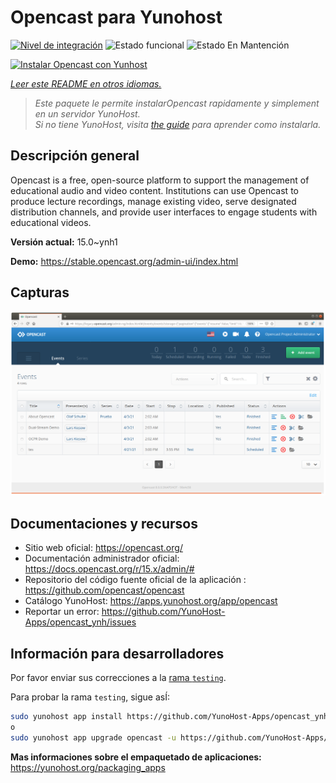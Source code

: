 <!--
Este archivo README esta generado automaticamente<https://github.com/YunoHost/apps/tree/master/tools/readme_generator>
No se debe editar a mano.
-->

# Opencast para Yunohost

[![Nivel de integración](https://dash.yunohost.org/integration/opencast.svg)](https://ci-apps.yunohost.org/ci/apps/opencast/) ![Estado funcional](https://ci-apps.yunohost.org/ci/badges/opencast.status.svg) ![Estado En Mantención](https://ci-apps.yunohost.org/ci/badges/opencast.maintain.svg)

[![Instalar Opencast con Yunhost](https://install-app.yunohost.org/install-with-yunohost.svg)](https://install-app.yunohost.org/?app=opencast)

*[Leer este README en otros idiomas.](./ALL_README.md)*

> *Este paquete le permite instalarOpencast rapidamente y simplement en un servidor YunoHost.*  
> *Si no tiene YunoHost, visita [the guide](https://yunohost.org/install) para aprender como instalarla.*

## Descripción general

Opencast is a free, open-source platform to support the management of educational audio and video content. Institutions can use Opencast to produce lecture recordings, manage existing video, serve designated distribution channels, and provide user interfaces to engage students with educational videos.


**Versión actual:** 15.0~ynh1

**Demo:** <https://stable.opencast.org/admin-ui/index.html>

## Capturas

![Captura de Opencast](./doc/screenshots/screeshot.png)

## Documentaciones y recursos

- Sitio web oficial: <https://opencast.org/>
- Documentación administrador oficial: <https://docs.opencast.org/r/15.x/admin/#>
- Repositorio del código fuente oficial de la aplicación : <https://github.com/opencast/opencast>
- Catálogo YunoHost: <https://apps.yunohost.org/app/opencast>
- Reportar un error: <https://github.com/YunoHost-Apps/opencast_ynh/issues>

## Información para desarrolladores

Por favor enviar sus correcciones a la [rama `testing`](https://github.com/YunoHost-Apps/opencast_ynh/tree/testing).

Para probar la rama `testing`, sigue asÍ:

```bash
sudo yunohost app install https://github.com/YunoHost-Apps/opencast_ynh/tree/testing --debug
o
sudo yunohost app upgrade opencast -u https://github.com/YunoHost-Apps/opencast_ynh/tree/testing --debug
```

**Mas informaciones sobre el empaquetado de aplicaciones:** <https://yunohost.org/packaging_apps>
